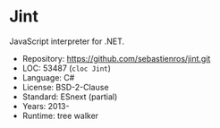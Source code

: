 # Jint

JavaScript interpreter for .NET.

* Repository: https://github.com/sebastienros/jint.git
* LOC:        53487 (`cloc Jint`)
* Language:   C#
* License:    BSD-2-Clause
* Standard:   ESnext (partial)
* Years:      2013-
* Runtime:    tree walker
